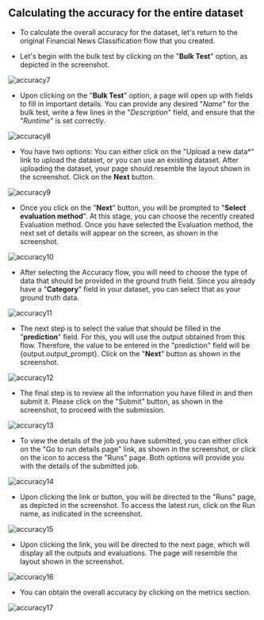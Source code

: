 ## Calculating the accuracy for the entire dataset

- To calculate the overall accuracy for the dataset, let's return to the original Financial News Classification flow that you created.

- Let's begin with the bulk test by clicking on the "**Bulk Test**" option, as depicted in the screenshot.

![accuracy7](/news_article_classification/promptflow_classification/promptflow_documentation/promptflow_media/accuracy7.png)

- Upon clicking on the "**Bulk Test**" option, a page will open up with fields to fill in important details. You can provide any desired "*Name*" for the bulk test, write a few lines in the "*Description*" field, and ensure that the "*Runtime*" is set correctly.

![accuracy8](/news_article_classification/promptflow_classification/promptflow_documentation/promptflow_media/accuracy8.png)

- You have two options: You can either click on the "Upload a new data*" link to upload the dataset, or you can use an existing dataset. After uploading the dataset, your page should resemble the layout shown in the screenshot. Click on the **Next** button.

![accuracy9](/news_article_classification/promptflow_classification/promptflow_documentation/promptflow_media/accuracy9.png)

- Once you click on the "**Next**" button, you will be prompted to "**Select evaluation method**". At this stage, you can choose the recently created Evaluation method. Once you have selected the Evaluation method, the next set of details will appear on the screen, as shown in the screenshot.

![accuracy10](/news_article_classification/promptflow_classification/promptflow_documentation/promptflow_media/accuracy10.png)

- After selecting the Accuracy flow, you will need to choose the type of data that should be provided in the ground truth field. Since you already have a "**Category**" field in your dataset, you can select that as your ground truth data.

![accuracy11](/news_article_classification/promptflow_classification/promptflow_documentation/promptflow_media/accuracy11.png)

- The next step is to select the value that should be filled in the "**prediction**" field. For this, you will use the output obtained from this flow. Therefore, the value to be entered in the "prediction" field will be {output.output_prompt}. Click on the "**Next**" button as shown in the screenshot.

![accuracy12](/news_article_classification/promptflow_classification/promptflow_documentation/promptflow_media/accuracy12.png)

- The final step is to review all the information you have filled in and then submit it. Please click on the "Submit" button, as shown in the screenshot, to proceed with the submission.

![accuracy13](/news_article_classification/promptflow_classification/promptflow_documentation/promptflow_media/accuracy13.png)

- To view the details of the job you have submitted, you can either click on the "Go to run details page" link, as shown in the screenshot, or click on the icon to access the "Runs" page. Both options will provide you with the details of the submitted job.

![accuracy14](/news_article_classification/promptflow_classification/promptflow_documentation/promptflow_media/accuracy14.png)

- Upon clicking the link or button, you will be directed to the "Runs" page, as depicted in the screenshot. To access the latest run, click on the Run name, as indicated in the screenshot.

![accuracy15](/news_article_classification/promptflow_classification/promptflow_documentation/promptflow_media/accuracy15.png)

- Upon clicking the link, you will be directed to the next page, which will display all the outputs and evaluations. The page will resemble the layout shown in the screenshot.

![accuracy16](/news_article_classification/promptflow_classification/promptflow_documentation/promptflow_media/accuracy16.png)

- You can obtain the overall accuracy by clicking on the metrics section.

![accuracy17](/news_article_classification/promptflow_classification/promptflow_documentation/promptflow_media/accuracy17.png)